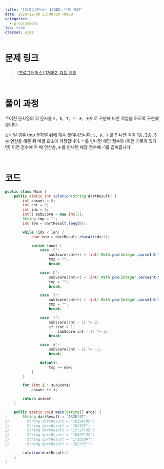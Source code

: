 ```yaml
---
title: "[프로그래머스] 17682. 다트 게임"
date: 2020-12-30 23:08:00 +0900
categories:
  - programmers
toc: true
classes: wide
---
```


# 문제 링크

> [[프로그래머스] 17682. 다트 게임](https://programmers.co.kr/learn/courses/30/lessons/17682)

<br>

# 풀이 과정

주어진 문자열의 각 문자를 `S, D, T, *, #, 숫자` 로 구분해 다른 작업을 하도록 구현했습니다.

`숫자` 일 경우 tmp 문자열 뒤에 계속 붙여나갑니다. `S, D, T` 를 만나면 각각 1승, 2승, 3승 연산을 해준 뒤 배열 요소에 저장합니다. `*` 를 만나면 해당 점수와 (이전 기록이 있다면) 이전 점수에 두 배 연산을, `#` 를 만나면 해당 점수에 -1를 곱해줍니다.

<br>

# 코드

```java
public class Main {
    public static int solution(String dartResult) {
        int answer = 0;
        int cnt = 0;
        int idx = 0;
        int[] subScore = new int[3];
        String tmp = "";
        int len = dartResult.length();

        while (idx < len) {
            char now = dartResult.charAt(idx++);

            switch (now) {
                case 'S':
                    subScore[cnt++] = (int) Math.pow(Integer.parseInt(tmp), 1);
                    tmp = "";
                    break;

                case 'D':
                    subScore[cnt++] = (int) Math.pow(Integer.parseInt(tmp), 2);
                    tmp = "";
                    break;

                case 'T':
                    subScore[cnt++] = (int) Math.pow(Integer.parseInt(tmp), 3);
                    tmp = "";
                    break;

                case '*':
                    subScore[cnt - 1] *= 2;
                    if (cnt > 1)
                        subScore[cnt - 2] *= 2;
                    break;

                case '#':
                    subScore[cnt - 1] *= -1;
                    break;

                default:
                    tmp += now;
            }
        }

        for (int i : subScore)
            answer += i;

        return answer;
    }

    public static void main(String[] args) {
        String dartResult = "1S2D*3T";
//        String dartResult = "1D2S#10S";
//        String dartResult = "1D2S0T";
//        String dartResult = "1S*2T*3S";
//        String dartResult = "1D#2S*3S";
//        String dartResult = "1T2D3D#";
//        String dartResult = "1D2S3T*";

        solution(dartResult);
    }
}
```